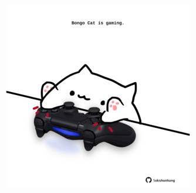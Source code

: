 <!-- built at 22/08/2025, 15:00:34 UTC -->
<p align="center">
  <img width="500" height="500" src="./ReadmeImage.svg">
</p>
